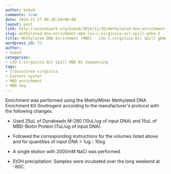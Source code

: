 ```yaml
---
author: kubu4
comments: true
date: 2014-11-27 06:20:58+00:00
layout: post
link: http://onsnetwork.org/kubu4/2014/11/26/methylated-dna-enrichment-mbd-lsu-c-virginica-oil-spill-gdna-2/
slug: methylated-dna-enrichment-mbd-lsu-c-virginica-oil-spill-gdna-2
title: Methylated DNA Enrichment (MBD) - LSU C.virginica Oil Spill gDNA
wordpress_id: 73
author:
- kubu4
categories:
- LSU C.virginica Oil Spill MBD BS Sequencing
tags:
- Crassostrea virginica
- Eastern oyster
- MBD enrichment
- MBD-Seq
---
```


Enrichment was performed using the MethylMiner Methylated DNA Enrichment Kit (Invitrogen) according to the manufacturer's protocol with the following changes:

- Used 25uL of Dynabeads M-280 (10uL/ug of input DNA) and 15uL of MBD-Biotin Protein (7uL/ug of input DNA).

- Followed the corresponding instructions for the volumes listed above and for quantities of input DNA > 1ug - 10ug

- A single elution with 2000mM NaCl was performed

- EtOH precipitation: Samples were incubated over the long weekend at -80C.

